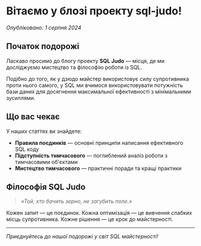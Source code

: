 # Вітаємо у блозі проекту sql-judo!

*Опубліковано: 1 серпня 2024*

## Початок подорожі

Ласкаво просимо до блогу проекту **SQL Judo** — місця, де ми досліджуємо мистецтво та філософію роботи із SQL.

Подібно до того, як у дзюдо майстер використовує силу супротивника проти нього самого, у SQL ми вчимося використовувати потужність бази даних для досягнення максимальної ефективності з мінімальними зусиллями.

## Що вас чекає

У наших статтях ви знайдете:

- **Правила поєдинків** — основні принципи написання ефективного SQL коду
- **Підступність тимчасового** — поглиблений аналіз роботи з тимчасовими об'єктами
- **Мистецтво тимчасового** — практичні поради та кращі практики

## Філософія SQL Judo

> *«Той, хто бачить зерно, не загубить поле.»*

Кожен запит — це поєдинок. Кожна оптимізація — це вивчення слабких місць супротивника. Кожне рішення — це крок до майстерності.

---

*Приєднуйтесь до нашої подорожі у світ SQL майстерності!*